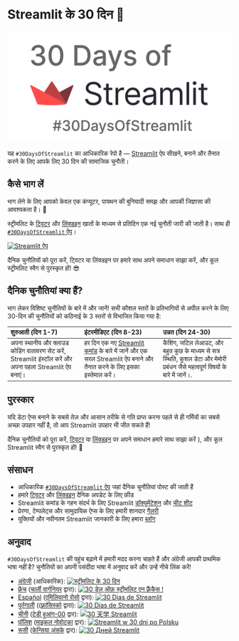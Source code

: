 # Streamlit के 30 दिन 🎈

<img src='../../3AF34648-C61D-47CE-9E56-C496C5A7C240.jpeg' height=250>

यह `#30DaysOfStreamlit` का आधिकारिक रेपो है — [Streamlit](https://streamlit.io) ऐप सीखने, बनाने और तैनात करने के लिए आपके लिए 30 दिन की सामाजिक चुनौती।

## कैसे भाग लें

भाग लेने के लिए आपको केवल एक कंप्यूटर, पायथन की बुनियादी समझ और आपकी जिज्ञासा की आवश्यकता है। 🧠

स्ट्रीमलिट के [ट्विटर](https://twitter.com/streamlit) और [लिंक्डइन](https://www.linkedin.com/company/streamlit/posts/?feedView=all) खातों के माध्यम से प्रतिदिन एक नई चुनौती जारी की जाती है। साथ ही [`#30DaysOfStreamlit` ऐप](https://30days-in-hindi.streamlit.app/)।

[![Streamlit ऐप](https://static.streamlit.io/badges/streamlit_badge_black_white.svg)](https://30days-in-hindi.streamlit.app/)

दैनिक चुनौतियों को पूरा करें, ट्विटर या लिंक्डइन पर हमारे साथ अपने समाधान साझा करें, और कूल स्ट्रीमलिट स्वैग से पुरस्कृत हों! 😎

## दैनिक चुनौतियां क्या हैं?

भाग लेकर विशिष्ट चुनौतियों के बारे में और जानें! सभी कौशल स्तरों के प्रतिभागियों से अपील करने के लिए 30-दिन की चुनौतियों को कठिनाई के 3 स्तरों से विभाजित किया गया है:

| शुरुआती (दिन 1-7) | इंटरमीडिएट (दिन 8-23) | उन्नत (दिन 24-30) |
| :---        |    :----   |          :--- |
| अपना स्थानीय और क्लाउड कोडिंग वातावरण सेट करें, Streamlit इंस्टॉल करें और अपना पहला Streamlit ऐप बनाएं।| हर दिन एक नए [Streamlit कमांड](https://docs.streamlit.io/library/api-reference) के बारे में जानें और एक सरल Streamlit ऐप बनाने और तैनात करने के लिए इसका इस्तेमाल करें। | कैशिंग, जटिल लेआउट, और बहुत कुछ के माध्यम से सत्र स्थिति, कुशल डेटा और मेमोरी प्रबंधन जैसे महत्वपूर्ण विषयों के बारे में जानें।.

## पुरस्कार

यदि डेटा ऐप्स बनाने के सबसे तेज़ और आसान तरीके से गति प्राप्त करना पहले से ही गर्मियों का सबसे अच्छा उपहार नहीं है, तो आप Streamlit उपहार भी जीत सकते हैं!

दैनिक चुनौतियों को पूरा करें, [ट्विटर](https://twitter.com/streamlit) या [लिंक्डइन](https://www.linkedin.com/company/streamlit/posts/?feedView=all) पर अपने समाधान हमारे साथ साझा करें ), और कूल Streamlit स्वैग से पुरस्कृत हों! 🎁

## संसाधन

- आधिकारिक [`#30DaysOfStreamlit` ऐप](https://share.streamlit.io/streamlit/30days/) जहां दैनिक चुनौतियां पोस्ट की जाती हैं
- हमारे [ट्विटर](https://twitter.com/streamlit) और [लिंक्डइन](https://www.linkedin.com/company/streamlit/posts/?feedView=all) दैनिक अपडेट के लिए फ़ीड
- Streamlit कमांड के गहन संदर्भ के लिए Streamlit [डॉक्यूमेंटेशन](https://docs.streamlit.io/) और [चीट शीट](https://docs.streamlit.io/library/cheatsheet)
- प्रेरणा, टेम्पलेट्स और सामुदायिक ऐप्स के लिए हमारी शानदार [गैलरी](https://streamlit.io/gallery)
- युक्तियों और नवीनतम Streamlit जानकारी के लिए हमारा [ब्लॉग](https://blog.streamlit.io/how-to-master-streamlit-for-data-science/)

## अनुवाद

`#30DaysOfStreamlit` की पहुंच बढ़ाने में हमारी मदद करना चाहते हैं और अंग्रेजी आपकी प्राथमिक भाषा नहीं है? चुनौतियों का अपनी पसंदीदा भाषा में अनुवाद करें और उन्हें नीचे लिंक करें!

- [अंग्रेजी](https://github.com/streamlit/30days) (आधिकारिक): [![स्ट्रीमलिट के 30 दिन](https://static.streamlit.io/badges/streamlit_badge_black_white.svg)]( https://30days.streamlit.app)
- [फ्रेंच](https://github.com/streamlit/30days-French) ([चार्ली वार्गनियर](https://github.com/charlyWargnier/) द्वारा): [![30 डेज़ ऑफ़ स्ट्रीमलिट एन फ़्रैंकैस !](https://static.streamlit.io/badges/streamlit_badge_black_white.svg)](https://30days-in-french.streamlit.app/)
- [Español](https://github.com/streamlit/30days-spanish/) ([एमिलियानो रोसो](https://github.com/arraydude) द्वारा): [![30 Dias de Streamlit]( https://static.streamlit.io/badges/streamlit_badge_black_white.svg)](https://30days-in-spanish.streamlit.app/)
- [पुर्तगाली](https://github.com/franciscoed/30days) (([फ़्रांसिस्को](https://github.com/franciscoed) द्वारा): [![30 Dias de Streamlit](https://static.streamlit.io/badges/streamlit_badge_black_white.svg)](https://30dias.streamlit.app/)
- [चीनी](https://github.com/TeddyHuang-00/30days-Chinese) ([टेडी हुआंग-00](https://github.com/TeddyHuang-00) द्वार): [![30 天学 Streamlit](https://static.streamlit.io/badges/streamlit_badge_black_white.svg)](https://30days-chinese.streamlit.app)
- [पॉलिश](https://github.com/streamlit/30days-polish) ([माइकल नोवोटका](https://github.com/sfc-gh-mnowotka) द्वार): [![Streamlit w 30 dni po Polsku](https://static.streamlit.io/badges/streamlit_badge_black_white.svg)](https://w30dni.streamlit.app/)
- [रूसी](https://github.com/kseniaanske/30days) ([केन्सिया अंसके](https://github.com/kseniaanske) द्वार): [![30 Дней Streamlit](https://static.streamlit.io/badges/streamlit_badge_black_white.svg)](https://30days-in-russian.streamlit.app/)

